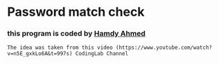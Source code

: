 # Password match check
### this program is coded by [Hamdy Ahmed](https://www.linkedin.com/in/hamdy-ahmed-b4439a220/)

`The idea was taken from this video (https://www.youtube.com/watch?v=n5E_gxkLo6A&t=997s) CodingLab Channel`
